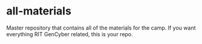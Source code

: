 # all-materials
Master repository that contains all of the materials for the camp. If you want everything RIT GenCyber related, this is your repo.
